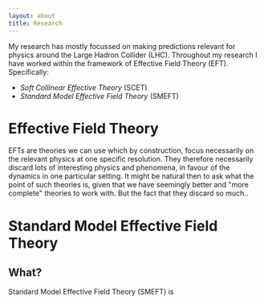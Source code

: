 ```yaml
---
layout: about
title: Research
---
```


My research has mostly focussed on making predictions relevant for physics around the Large Hadron Collider (LHC). Throughout my research I have worked within the framework of Effective Field Theory (EFT). Specifically:
- *Soft Collinear Effective Theory* (SCET)
- *Standard Model Effective Field Theory* (SMEFT)

# Effective Field Theory
EFTs are theories we can use which by construction, focus necessarily on the relevant physics at one specific resolution. They therefore necessarily discard lots of interesting physics and phenomena, in favour of the dynamics in one particular setting. It might be natural then to ask what the point of such theories is, given that we have seemingly better and "more complete" theories to work with. But the fact that they discard so much..

# Standard Model Effective Field Theory
## What?
Standard Model Effective Field Theory (SMEFT) is